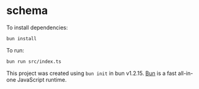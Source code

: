 # schema

To install dependencies:

```bash
bun install
```

To run:

```bash
bun run src/index.ts
```

This project was created using `bun init` in bun v1.2.15. [Bun](https://bun.sh) is a fast all-in-one JavaScript runtime.
